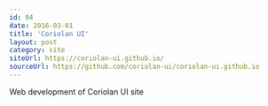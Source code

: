 ```yaml
---
id: 04
date: 2016-03-01
title: 'Coriolan UI'
layout: post
category: site
siteUrl: https://coriolan-ui.github.io/
sourceUrl: https://github.com/coriolan-ui/coriolan-ui.github.io
---
```


Web development of Coriolan UI site
